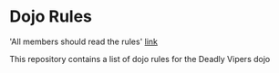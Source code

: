 Dojo Rules
==========
'All members should read the rules' [link]("https://github.com/deadlyvipers")

This repository contains a list of dojo rules for the Deadly Vipers dojo

